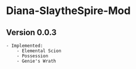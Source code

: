 # Diana-SlaytheSpire-Mod

## Version 0.0.3
    - Implemented:
        - Elemental Scion
        - Possession
        - Genie's Wrath
